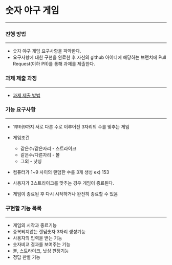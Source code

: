 # 숫자 야구 게임

------
### 진행 방법

-----
* 숫자 야구 게임 요구사항을 파악한다.
* 요구사항에 대한 구현을 완료한 후 자신의 github 아이디에 해당하는 브랜치에 Pull Request(이하 PR)를 통해 과제를 제출한다.

### 과제 제출 과정

-----------
* [과제 제출 방법](https://github.com/next-step/nextstep-docs/tree/master/precourse)


### 기능 요구사항

------------
* 1부터9까지 서로 다른 수로 이루어진 3자리의 수를 맞추는 게임
  
* 게임조건
    * 같은수/같은자리 - 스트라이크
    * 같은수/다른자리 - 볼
    * 그외 - 낫싱
    
* 컴퓨터가 1~9 사이의 랜덤한 수를 3개 생성 ex) 153
* 사용자가 3스트라이크를 맞추는 경우 게임이 종료된다.
* 게임이 종료된 후 다시 시작하거나 완전히 종료할 수 있음

### 구현할 기능 목록

-------

* 게임의 시작과 종료기능
* 중복되지않는 랜덤숫자 3자리 생성기능
* 사용자의 입력을 받는 기능
* 숫자비교 결과를 보여주는 기능
* 볼, 스트라이크, 낫싱 판정기능
* 정답 판별 기능
